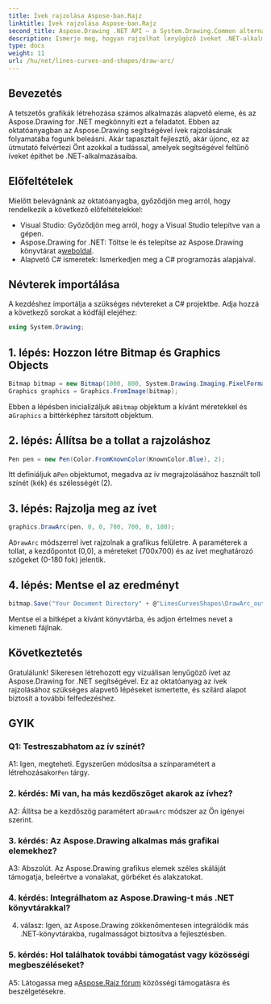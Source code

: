 ```yaml
---
title: Ívek rajzolása Aspose-ban.Rajz
linktitle: Ívek rajzolása Aspose-ban.Rajz
second_title: Aspose.Drawing .NET API – a System.Drawing.Common alternatívája
description: Ismerje meg, hogyan rajzolhat lenyűgöző íveket .NET-alkalmazásokban az Aspose.Drawing segítségével. Kövesse lépésről lépésre útmutatónkat a lenyűgöző vizuális eredmények érdekében.
type: docs
weight: 11
url: /hu/net/lines-curves-and-shapes/draw-arc/
---
```

## Bevezetés

A tetszetős grafikák létrehozása számos alkalmazás alapvető eleme, és az Aspose.Drawing for .NET megkönnyíti ezt a feladatot. Ebben az oktatóanyagban az Aspose.Drawing segítségével ívek rajzolásának folyamatába fogunk beleásni. Akár tapasztalt fejlesztő, akár újonc, ez az útmutató felvértezi Önt azokkal a tudással, amelyek segítségével feltűnő íveket építhet be .NET-alkalmazásaiba.

## Előfeltételek

Mielőtt belevágnánk az oktatóanyagba, győződjön meg arról, hogy rendelkezik a következő előfeltételekkel:

- Visual Studio: Győződjön meg arról, hogy a Visual Studio telepítve van a gépen.
-  Aspose.Drawing for .NET: Töltse le és telepítse az Aspose.Drawing könyvtárat a[weboldal](https://releases.aspose.com/drawing/net/).
- Alapvető C# ismeretek: Ismerkedjen meg a C# programozás alapjaival.

## Névterek importálása

A kezdéshez importálja a szükséges névtereket a C# projektbe. Adja hozzá a következő sorokat a kódfájl elejéhez:

```csharp
using System.Drawing;
```

## 1. lépés: Hozzon létre Bitmap és Graphics Objects

```csharp
Bitmap bitmap = new Bitmap(1000, 800, System.Drawing.Imaging.PixelFormat.Format32bppPArgb);
Graphics graphics = Graphics.FromImage(bitmap);
```

 Ebben a lépésben inicializáljuk a`Bitmap` objektum a kívánt méretekkel és a`Graphics` a bittérképhez társított objektum.

## 2. lépés: Állítsa be a tollat a rajzoláshoz

```csharp
Pen pen = new Pen(Color.FromKnownColor(KnownColor.Blue), 2);
```

 Itt definiáljuk a`Pen` objektumot, megadva az ív megrajzolásához használt toll színét (kék) és szélességét (2).

## 3. lépés: Rajzolja meg az ívet

```csharp
graphics.DrawArc(pen, 0, 0, 700, 700, 0, 180);
```

 A`DrawArc` módszerrel ívet rajzolnak a grafikus felületre. A paraméterek a tollat, a kezdőpontot (0,0), a méreteket (700x700) és az ívet meghatározó szögeket (0-180 fok) jelentik.

## 4. lépés: Mentse el az eredményt

```csharp
bitmap.Save("Your Document Directory" + @"LinesCurvesShapes\DrawArc_out.png");
```

Mentse el a bitképet a kívánt könyvtárba, és adjon értelmes nevet a kimeneti fájlnak.

## Következtetés

Gratulálunk! Sikeresen létrehozott egy vizuálisan lenyűgöző ívet az Aspose.Drawing for .NET segítségével. Ez az oktatóanyag az ívek rajzolásához szükséges alapvető lépéseket ismertette, és szilárd alapot biztosít a további felfedezéshez.

## GYIK

### Q1: Testreszabhatom az ív színét?

 A1: Igen, megteheti. Egyszerűen módosítsa a színparamétert a létrehozásakor`Pen` tárgy.

### 2. kérdés: Mi van, ha más kezdőszöget akarok az ívhez?

 A2: Állítsa be a kezdőszög paramétert a`DrawArc` módszer az Ön igényei szerint.

### 3. kérdés: Az Aspose.Drawing alkalmas más grafikai elemekhez?

A3: Abszolút. Az Aspose.Drawing grafikus elemek széles skáláját támogatja, beleértve a vonalakat, görbéket és alakzatokat.

### 4. kérdés: Integrálhatom az Aspose.Drawing-t más .NET könyvtárakkal?

4. válasz: Igen, az Aspose.Drawing zökkenőmentesen integrálódik más .NET-könyvtárakba, rugalmasságot biztosítva a fejlesztésben.

### 5. kérdés: Hol találhatok további támogatást vagy közösségi megbeszéléseket?

 A5: Látogassa meg a[Aspose.Rajz fórum](https://forum.aspose.com/c/diagram/17) közösségi támogatásra és beszélgetésekre.